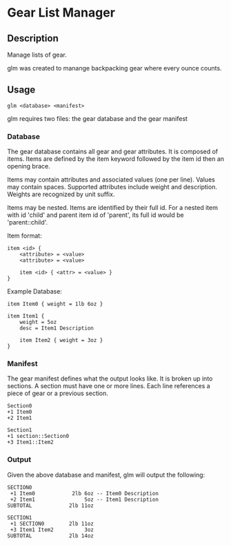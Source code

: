 # Gear List Manager

## Description

Manage lists of gear.

glm was created to manange backpacking gear where every ounce counts.

## Usage

```
glm <database> <manifest>
```

glm requires two files: the gear database and the gear manifest

### Database

The gear database contains all gear and gear attributes.  It is composed of items.  Items are defined by the item keyword followed by the item id then an opening brace.

Items may contain attributes and associated values (one per line).  Values may contain spaces.
Supported attributes include weight and description.  Weights are recognized by unit suffix.

Items may be nested.  Items are identified by their full id.  For a nested item with id 'child' and parent item id of 'parent', its full id would be 'parent::child'.

Item format:

```
item <id> {
    <attribute> = <value>
    <attribute> = <value>
    
    item <id> { <attr> = <value> }
}
```

Example Database:

```
item Item0 { weight = 1lb 6oz }

item Item1 {
    weight = 5oz
    desc = Item1 Description

    item Item2 { weight = 3oz }
}
```

### Manifest

The gear manifest defines what the output looks like.  It is broken up into sections.  A section must have one or more lines.  Each line references a piece of gear or a previous section.

```
Section0
+1 Item0
+2 Item1

Section1
+1 section::Section0
+3 Item1::Item2
```

### Output

Given the above database and manifest, glm will output the following:

```
SECTION0
 +1 Item0            2lb 6oz -- Item0 Description
 +2 Item1                5oz -- Item1 Description
SUBTOTAL            2lb 11oz

SECTION1
 +1 SECTION0        2lb 11oz
 +3 Item1 Item2          3oz
SUBTOTAL            2lb 14oz
```

